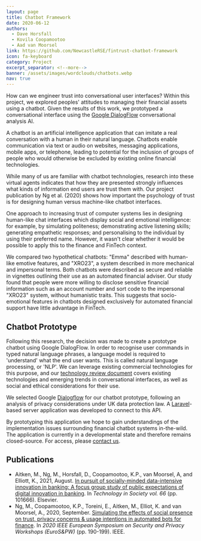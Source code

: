 ```yaml
---
layout: page
title: Chatbot Framework
date: 2020-06-12
authors:
  - Dave Horsfall
  - Kovila Coopamootoo
  - Aad van Moorsel
link: https://github.com/NewcastleRSE/fintrust-chatbot-framework
icon: fa-keyboard
category: Project
excerpt_separator: <!--more-->
banner: /assets/images/wordclouds/chatbots.webp
nav: true
---
```


How can we engineer trust into conversational user interfaces? Within this project, we explored peoples' attitudes to managing their financial assets using a chatbot. Given the results of this work, we prototyped a conversational interface using the [Google DialogFlow](https://cloud.google.com/dialogflow/) conversational analysis AI.

<!--more-->

A chatbot is an artificial intelligence application that can imitate a real conversation with a human in their natural language. Chatbots enable communication via text or audio on websites, messaging applications, mobile apps, or telephone, leading to potential for the inclusion of groups of people who would otherwise be excluded by existing online financial technologies.

While many of us are familiar with chatbot technologies, research into these virtual agents indicates that how they are presented strongly influences what kinds of information end users are trust them with. Our project publication by Ng et al. (2020) shows how important the psychology of trust is for designing human versus machine-like chatbot interfaces.

One approach to increasing trust of computer systems lies in designing human-like chat interfaces which display social and emotional intelligence: for example, by simulating politeness; demonstrating active listening skills; generating empathetic responses; and personalising to the individual by using their preferred name. However, it wasn't clear whether it would be possible to apply this to the finance and FinTech context.

We compared two hypothetical chatbots: "Emma" described with human-like emotive features, and "XRO23", a system described in more mechanical and impersonal terms. Both chatbots were described as secure and reliable in vignettes outlining their use as an automated financial adviser. Our study found that people were more willing to disclose sensitive financial information such as an account number and sort code to the impersonal "XRO23" system, without humanistic traits. This suggests that socio-emotional features in chatbots designed exclusively for automated financial support have little advantage in FinTech.


## Chatbot Prototype

Following this research, the decision was made to create a prototype chatbot using Google DialogFlow. In order to recognise user commands in typed natural language phrases, a language model is required to 'understand' what the end user wants. This is called natural language processing, or 'NLP'. We can leverage existing commercial technologies for this purpose, and our [technology review document](/assets/pdf/Chatbot%20Technology%20Review.pdf) covers existing technologies and emerging trends in conversational interfaces, as well as social and ethical considerations for their use.

We selected Google [Dialogflow](https://cloud.google.com/dialogflow/) for our chatbot prototype, following an analysis of privacy considerations under UK data protection law. A [Laravel](https://laravel.com/)-based server application was developed to connect to this API.

By prototyping this application we hope to gain understandings of the implementation issues surrounding  financial chatbot systems in-the-wild. The application is currently in a developmental state and therefore remains closed-source. For access, please [contact us](/contact.html).


## Publications

* Aitken, M., Ng, M., Horsfall, D., Coopamootoo, K.P., van Moorsel, A, and Elliott, K., 2021, August. [In pursuit of socially-minded data-intensive innovation in banking: A focus group study of public expectations of digital innovation in banking](/publication/2021/07/02/In-pursuit-of-socially-minded-data-intensive-innovation-in-banking.html). In *Technology in Society vol. 66* (pp. 101666). Elsevier. 
* Ng, M., Coopamootoo, K.P., Toreini, E., Aitken, M., Elliot, K. and van Moorsel, A., 2020, September. [Simulating the effects of social presence on trust, privacy concerns & usage intentions in automated bots for finance](/publication/2020/06/27/Simulating-the-Effects-of-Social-Presence-on-Trust.html). In *2020 IEEE European Symposium on Security and Privacy Workshops (EuroS&PW)* (pp. 190-199). IEEE.